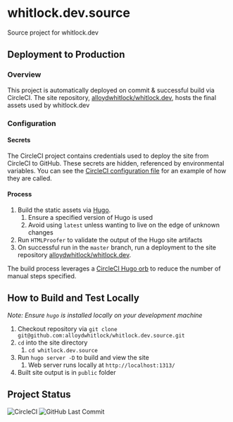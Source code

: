 # whitlock.dev.source
Source project for whitlock.dev

## Deployment to Production

### Overview

This project is automatically deployed on commit & successful build via CircleCI. The site repository, [alloydwhitlock/whitlock.dev](https://github.com/alloydwhitlock/whitlock.dev/), hosts the final assets used by whitlock.dev

### Configuration

#### Secrets

The CircleCI project contains credentials used to deploy the site from CircleCI to GitHub. These secrets are hidden, referenced by environmental variables. You can see the [CircleCI configuration file](https://github.com/alloydwhitlock/whitlock.dev.source/blob/master/.circleci/config.yml) for an example of how they are called.

#### Process

1. Build the static assets via [Hugo](https://gohugo.io/).
    1. Ensure a specified version of Hugo is used
    1. Avoid using `latest` unless wanting to live on the edge of unknown changes
1. Run `HTMLProofer` to validate the output of the Hugo site artifacts
1. On successful run in the `master` branch, run a deployment to the site repository [alloydwhitlock/whitlock.dev](https://github.com/alloydwhitlock/whitlock.dev/).

The build process leverages a [CircleCI Hugo orb](https://circleci.com/orbs/registry/orb/circleci/hugo) to reduce the number of manual steps specified. 


## How to Build and Test Locally

_Note: Ensure `hugo` is installed locally on your development machine_

1. Checkout repository via `git clone git@github.com:alloydwhitlock/whitlock.dev.source.git`
1. `cd` into the site directory
    1. `cd whitlock.dev.source`
1. Run `hugo server -D` to build and view the site
    1. Web server runs locally at `http://localhost:1313/`
1. Built site output is in `public` folder


## Project Status

![CircleCI](https://img.shields.io/circleci/build/github/alloydwhitlock/whitlock.dev.source?logo=circleci)
![GitHub Last Commit](https://img.shields.io/github/last-commit/alloydwhitlock/whitlock.dev.source?logo=github)
